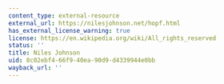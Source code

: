 ```yaml
---
content_type: external-resource
external_url: https://nilesjohnson.net/hopf.html
has_external_license_warning: true
license: https://en.wikipedia.org/wiki/All_rights_reserved
status: ''
title: Niles Johnson
uid: 8c02ebf4-66f9-40ea-90d9-d4339944e0bb
wayback_url: ''
---
```

